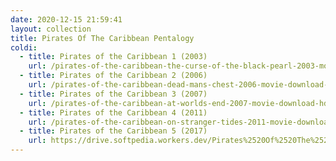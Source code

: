 ```yaml
---
date: 2020-12-15 21:59:41
layout: collection
title: Pirates Of The Caribbean Pentalogy
coldi:
  - title: Pirates of the Caribbean 1 (2003)
    url: /pirates-of-the-caribbean-the-curse-of-the-black-pearl-2003-movie-download-hd-tamilrockers-multilanguage
  - title: Pirates of the Caribbean 2 (2006)
    url: /pirates-of-the-caribbean-dead-mans-chest-2006-movie-download-hd-tamilrockers-multilanguage
  - title: Pirates of the Caribbean 3 (2007)
    url: /pirates-of-the-caribbean-at-worlds-end-2007-movie-download-hd-tamilrockers-multilanguage
  - title: Pirates of the Caribbean 4 (2011)
    url: /pirates-of-the-caribbean-on-stranger-tides-2011-movie-download-hd-tamilrockers-multilanguage
  - title: Pirates of the Caribbean 5 (2017)
    url: https://drive.softpedia.workers.dev/Pirates%2520Of%2520The%2520Caribbean%2520Pentalogy%2520(2003%2520to%25202017)/Www.isaiminiweb.online%2520-%2520Pirates%2520of%2520the%2520Caribbean%25205%2520(2017)%5B720p%2520-%2520BDRip%2520-%2520%5BTamil%2520%2B%2520Telugu%2520%2B%2520Hindi%2520%2B%2520Eng%5D.mkv?rootId=0AN9zhQ1hps-9Uk9PVA
---
```

